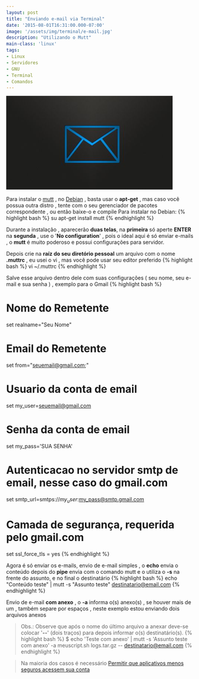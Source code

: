 ```yaml
---
layout: post
title: "Enviando e-mail via Terminal"
date: '2015-08-01T16:31:00.000-07:00'
image: '/assets/img/terminal/e-mail.jpg'
description: "Utilizando o Mutt"
main-class: 'linux'
tags:
- Linux
- Servidores
- GNU
- Terminal
- Comandos
---
```

![Enviando e-mail via Terminal](/assets/img/terminal/e-mail.jpg "Enviando e-mail via Terminal")


Para instalar o [mutt](http://www.mutt.org/) , no [Debian](https://www.debian.org/) , basta usar o __apt-get__ , mas caso você possua outra distro , tente com o seu gerenciador de pacotes correspondente , ou então baixe-o e compile
Para instalar no Debian:
{% highlight bash %}
su
apt-get install mutt
{% endhighlight %}

Durante a instalação , aparecerão __duas telas__, na __primeira__ só aperte __ENTER__ na __segunda__ , use o '__No configuration__' , pois o ideal aqui é só enviar e-mails , o __mutt__ é muito poderoso e possui configurações para servidor.

Depois crie na __raíz do seu diretório pessoal__ um arquivo com o nome __.muttrc__ , eu usei o vi , mas você pode usar seu editor preferido
{% highlight bash %}
vi ~/.muttrc
{% endhighlight %}

Salve esse arquivo dentro dele com suas configurações ( seu nome, seu e-mail e sua senha ) , exemplo para o Gmail
{% highlight bash %}
# Nome do Remetente
set realname="Seu Nome" 
# Email do Remetente
set from="seuemail@gmail.com;"
# Usuario da conta de email
set my_user=seuemail@gmail.com
# Senha da conta de email
set my_pass='SUA SENHA'
# Autenticacao no servidor smtp de email, nesse caso do gmail.com
set smtp_url=smtps://$my_user:$my_pass@smtp.gmail.com
# Camada de segurança, requerida pelo gmail.com
set ssl_force_tls = yes
{% endhighlight %}

Agora é só enviar os e-mails, envio de e-mail simples , o __echo__ envia o conteúdo depois do __pipe__ envia com o comando mutt e o utiliza o __-s__ na frente do assunto, e no final o destinatário
{% highlight bash %}
echo "Conteúdo teste" | mutt -s "Assunto teste" destinatario@email.com
{% endhighlight %}

Envio de e-mail __com anexo__ , o __-a__ informa o(s) anexo(s) , se houver mais de um , também separe por espaços , neste exemplo estou enviando dois arquivos anexos

> Obs.: Observe que após o nome do último arquivo a anexar deve-se colocar '__--__' (dois traços) para depois informar o(s) destinatário(s).
{% highlight bash %}
$ echo 'Teste com anexo' | mutt -s 'Assunto teste com anexo' -a meuscript.sh logs.tar.gz -- destinatario@email.com
{% endhighlight %}

> Na maioria dos casos é necessário [Permitir que aplicativos menos seguros acessem sua conta](https://support.google.com/accounts/answer/6010255?hl=pt-BR)
